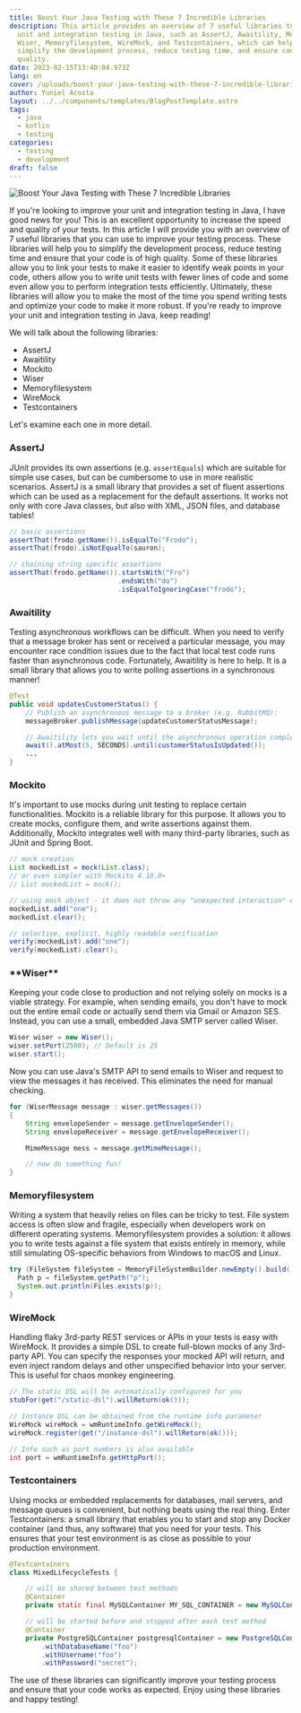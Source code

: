 ```yaml
---
title: Boost Your Java Testing with These 7 Incredible Libraries
description: This article provides an overview of 7 useful libraries to improve
  unit and integration testing in Java, such as AssertJ, Awaitility, Mockito,
  Wiser, Memoryfilesystem, WireMock, and Testcontainers, which can help to
  simplify the development process, reduce testing time, and ensure code
  quality.
date: 2023-02-15T13:40:04.973Z
lang: en
cover: /uploads/boost-your-java-testing-with-these-7-incredible-libraries.gif
author: Yuniel Acosta
layout: ../../components/templates/BlogPostTemplate.astro
tags:
  - java
  - kotlin
  - testing
categories:
  - testing
  - development
draft: false
---
```


![Boost Your Java Testing with These 7 Incredible Libraries](/uploads/boost-your-java-testing-with-these-7-incredible-libraries.gif 'Boost Your Java Testing with These 7 Incredible Libraries')

If you're looking to improve your unit and integration testing in Java, I have good news for you! This is an excellent opportunity to increase the speed and quality of your tests. In this article I will provide you with an overview of 7 useful libraries that you can use to improve your testing process. These libraries will help you to simplify the development process, reduce testing time and ensure that your code is of high quality. Some of these libraries allow you to link your tests to make it easier to identify weak points in your code, others allow you to write unit tests with fewer lines of code and some even allow you to perform integration tests efficiently. Ultimately, these libraries will allow you to make the most of the time you spend writing tests and optimize your code to make it more robust. If you're ready to improve your unit and integration testing in Java, keep reading!

We will talk about the following libraries:

- AssertJ
- Awaitility
- Mockito
- Wiser
- Memoryfilesystem
- WireMock
- Testcontainers

Let's examine each one in more detail.

### AssertJ

JUnit provides its own assertions (e.g. `assertEquals`) which are suitable for simple use cases, but can be cumbersome to use in more realistic scenarios. AssertJ is a small library that provides a set of fluent assertions which can be used as a replacement for the default assertions. It works not only with core Java classes, but also with XML, JSON files, and database tables!

```java
// basic assertions
assertThat(frodo.getName()).isEqualTo("Frodo");
assertThat(frodo).isNotEqualTo(sauron);

// chaining string specific assertions
assertThat(frodo.getName()).startsWith("Fro")
                           .endsWith("do")
                           .isEqualToIgnoringCase("frodo");
```

### Awaitility

Testing asynchronous workflows can be difficult. When you need to verify that a message broker has sent or received a particular message, you may encounter race condition issues due to the fact that local test code runs faster than asynchronous code. Fortunately, Awaitility is here to help. It is a small library that allows you to write polling assertions in a synchronous manner!

```java
@Test
public void updatesCustomerStatus() {
    // Publish an asynchronous message to a broker (e.g. RabbitMQ):
    messageBroker.publishMessage(updateCustomerStatusMessage);

    // Awaitility lets you wait until the asynchronous operation completes:
    await().atMost(5, SECONDS).until(customerStatusIsUpdated());
    ...
}
```

### Mockito

It's important to use mocks during unit testing to replace certain functionalities. Mockito is a reliable library for this purpose. It allows you to create mocks, configure them, and write assertions against them. Additionally, Mockito integrates well with many third-party libraries, such as JUnit and Spring Boot.

```java
// mock creation
List mockedList = mock(List.class);
// or even simpler with Mockito 4.10.0+
// List mockedList = mock();

// using mock object - it does not throw any "unexpected interaction" exception
mockedList.add("one");
mockedList.clear();

// selective, explicit, highly readable verification
verify(mockedList).add("one");
verify(mockedList).clear();
```

### \***\*Wiser\*\***

Keeping your code close to production and not relying solely on mocks is a viable strategy. For example, when sending emails, you don't have to mock out the entire email code or actually send them via Gmail or Amazon SES. Instead, you can use a small, embedded Java SMTP server called Wiser.

```java
Wiser wiser = new Wiser();
wiser.setPort(2500); // Default is 25
wiser.start();
```

Now you can use Java's SMTP API to send emails to Wiser and request to view the messages it has received. This eliminates the need for manual checking.

```java
for (WiserMessage message : wiser.getMessages())
{
	String envelopeSender = message.getEnvelopeSender();
	String envelopeReceiver = message.getEnvelopeReceiver();

	MimeMessage mess = message.getMimeMessage();

	// now do something fun!
}
```

### Memoryfilesystem

Writing a system that heavily relies on files can be tricky to test. File system access is often slow and fragile, especially when developers work on different operating systems. Memoryfilesystem provides a solution: it allows you to write tests against a file system that exists entirely in memory, while still simulating OS-specific behaviors from Windows to macOS and Linux.

```java
try (FileSystem fileSystem = MemoryFileSystemBuilder.newEmpty().build()) {
  Path p = fileSystem.getPath("p");
  System.out.println(Files.exists(p));
}
```

### WireMock

Handling flaky 3rd-party REST services or APIs in your tests is easy with WireMock. It provides a simple DSL to create full-blown mocks of any 3rd-party API. You can specify the responses your mocked API will return, and even inject random delays and other unspecified behavior into your server. This is useful for chaos monkey engineering.

```java
// The static DSL will be automatically configured for you
stubFor(get("/static-dsl").willReturn(ok()));

// Instance DSL can be obtained from the runtime info parameter
WireMock wireMock = wmRuntimeInfo.getWireMock();
wireMock.register(get("/instance-dsl").willReturn(ok()));

// Info such as port numbers is also available
int port = wmRuntimeInfo.getHttpPort();
```

### Testcontainers

Using mocks or embedded replacements for databases, mail servers, and message queues is convenient, but nothing beats using the real thing. Enter Testcontainers: a small library that enables you to start and stop any Docker container (and thus, any software) that you need for your tests. This ensures that your test environment is as close as possible to your production environment.

```java
@Testcontainers
class MixedLifecycleTests {

    // will be shared between test methods
    @Container
    private static final MySQLContainer MY_SQL_CONTAINER = new MySQLContainer();

    // will be started before and stopped after each test method
    @Container
    private PostgreSQLContainer postgresqlContainer = new PostgreSQLContainer()
        .withDatabaseName("foo")
        .withUsername("foo")
        .withPassword("secret");
```

The use of these libraries can significantly improve your testing process and ensure that your code works as expected. Enjoy using these libraries and happy testing!
